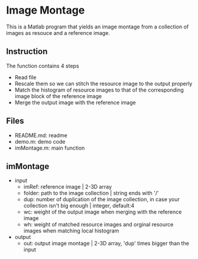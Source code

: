 # Image Montage
This is a Matlab program that yields an image montage from a collection of images as resouce and a reference image.

## Instruction
The function contains 4 steps
- Read file
- Rescale them so we can stitch the resource image to the output properly
- Match the histogram of resource images to that of the corresponding image block of the reference image
- Merge the output image with the reference image

## Files
- README.md: readme
- demo.m: demo code
- imMontage.m: main function

## imMontage
- input
    - imRef: reference image | 2-3D array
    - folder: path to the image collection | string ends with '/'
    - dup: number of duplication of the image collection, in case your collection isn't big enough | integer, default:4
    - wc: weight of the output image when merging with the reference image 
    - wh: weight of matched resource images and orginal resource images when matching local histogram
- output
    - out: output image montage | 2-3D array, 'dup' times bigger than the input
